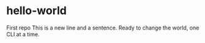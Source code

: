 # hello-world
First repo
This is a new line and a sentence. 
Ready to change the world, one CLI at a time. 

